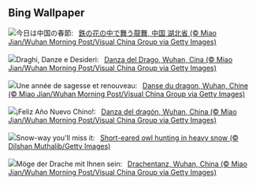 ## Bing Wallpaper
![](https://www.bing.com/th?id=OHR.LunarDragon_JA-JP5285145740_UHD.jpg&w=1000)今日は中国の春節:&nbsp;&ensp;[鉄の花の中で舞う龍舞, 中国 湖北省 (© Miao Jian/Wuhan Morning Post/Visual China Group via Getty Images)](https://www.bing.com/th?id=OHR.LunarDragon_JA-JP5285145740_UHD.jpg)
<br><br/>
![](https://www.bing.com/th?id=OHR.LunarDragon_IT-IT2211011304_UHD.jpg&w=1000)Draghi, Danze e Desideri:&nbsp;&ensp;[Danza del Drago, Wuhan, Cina (© Miao Jian/Wuhan Morning Post/Visual China Group via Getty Images)](https://www.bing.com/th?id=OHR.LunarDragon_IT-IT2211011304_UHD.jpg)
<br><br/>
![](https://www.bing.com/th?id=OHR.LunarDragon_FR-FR2196981779_UHD.jpg&w=1000)Une année de sagesse et renouveau:&nbsp;&ensp;[Danse du dragon, Wuhan, Chine (© Miao Jian/Wuhan Morning Post/Visual China Group via Getty Images)](https://www.bing.com/th?id=OHR.LunarDragon_FR-FR2196981779_UHD.jpg)
<br><br/>
![](https://www.bing.com/th?id=OHR.LunarDragon_ES-ES3892690560_UHD.jpg&w=1000)¡Feliz Año Nuevo Chino!:&nbsp;&ensp;[Danza del dragón, Wuhan, China (© Miao Jian/Wuhan Morning Post/Visual China Group via Getty Images)](https://www.bing.com/th?id=OHR.LunarDragon_ES-ES3892690560_UHD.jpg)
<br><br/>
![](https://www.bing.com/th?id=OHR.FlyingOwl_EN-GB0318156254_UHD.jpg&w=1000)Snow-way you'll miss it:&nbsp;&ensp;[Short-eared owl hunting in heavy snow (© Dilshan Muthalib/Getty Images)](https://www.bing.com/th?id=OHR.FlyingOwl_EN-GB0318156254_UHD.jpg)
<br><br/>
![](https://www.bing.com/th?id=OHR.LunarDragon_DE-DE8035550106_UHD.jpg&w=1000)Möge der Drache mit Ihnen sein:&nbsp;&ensp;[Drachentanz, Wuhan, China (© Miao Jian/Wuhan Morning Post/Visual China Group via Getty Images)](https://www.bing.com/th?id=OHR.LunarDragon_DE-DE8035550106_UHD.jpg)
<br><br/>

